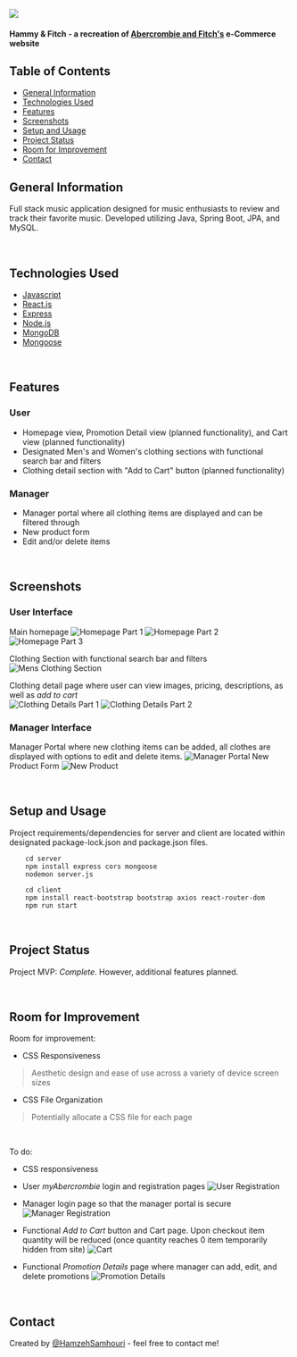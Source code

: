 ![](./site_images/Hammy&Fitch-header-image.png)

#### Hammy & Fitch - a recreation of [Abercrombie and Fitch's](https://www.abercrombie.com/shop/us) e-Commerce website
<!-- > Live demo [_here_](https://www.example.com). -->

## Table of Contents
* [General Information](#general-information)
* [Technologies Used](#technologies-used)
* [Features](#features)
* [Screenshots](#screenshots)
* [Setup and Usage](#setup-and-usage)
* [Project Status](#project-status)
* [Room for Improvement](#room-for-improvement)
* [Contact](#contact)

## General Information
Full stack music application designed for music enthusiasts to review and track their favorite music. Developed utilizing Java, Spring Boot, JPA, and MySQL.

<br>


## Technologies Used
* [Javascript](https://www.javascript.com/)
* [React.js](https://reactjs.org/)
* [Express](https://expressjs.com/)
* [Node.js](https://nodejs.org/en/)
* [MongoDB](https://www.mongodb.com/)
* [Mongoose](https://mongoosejs.com/)

<br>


## Features
### User
- Homepage view, Promotion Detail view (planned functionality), and Cart view (planned functionality)
- Designated Men's and Women's clothing sections with functional search bar and filters 
- Clothing detail section with "Add to Cart" button (planned functionality)
### Manager
- Manager portal where all clothing items are displayed and can be filtered through
- New product form
- Edit and/or delete items


<br>


## Screenshots
### User Interface
Main homepage
![Homepage Part 1](./site_images/Homepage1.png)
![Homepage Part 2](./site_images/Homepage2.png)
![Homepage Part 3](./site_images/Homepage3.png)

Clothing Section with functional search bar and filters
![Mens Clothing Section](./site_images/MensClothing.png)

Clothing detail page where user can view images, pricing, descriptions, as well as _add to cart_  
![Clothing Details Part 1](./site_images/ClothingDetail1.png)
![Clothing Details Part 2](./site_images/ClothingDetail2.png)

### Manager Interface
Manager Portal where new clothing items can be added, all clothes are displayed with options to edit and delete items.
![Manager Portal ](./site_images/Managersite.png)
New Product Form
![New Product ](./site_images/NewProduct.png)


<br>


## Setup and Usage
Project requirements/dependencies for server and client are located within designated  package-lock.json and package.json files. 

        cd server
        npm install express cors mongoose
        nodemon server.js

        cd client
        npm install react-bootstrap bootstrap axios react-router-dom
        npm run start


<br>


## Project Status
Project MVP: _Complete_. However, additional features planned.

<br>

## Room for Improvement

Room for improvement:
- CSS Responsiveness
> Aesthetic design and ease of use across a variety of device screen sizes 
- CSS File Organization
> Potentially allocate a CSS file for each page
<br>


To do:
- CSS responsiveness

- User _myAbercrombie_ login and registration pages
![User Registration](./site_images/UserRegistration.png)

- Manager login page so that the manager portal is secure
![Manager Registration](./site_images/ManagerPortal.png)

- Functional _Add to Cart_ button and Cart page. Upon checkout item quantity will be reduced (once quantity reaches 0 item temporarily hidden from site)
![Cart](./site_images/Cart.png)

- Functional _Promotion Details_ page where manager can add, edit, and delete promotions
![Promotion Details](./site_images/Promotions.png)

<br>

## Contact
Created by [@HamzehSamhouri](https://www.linkedin.com/in/hamzehsamhouri/) - feel free to contact me!
